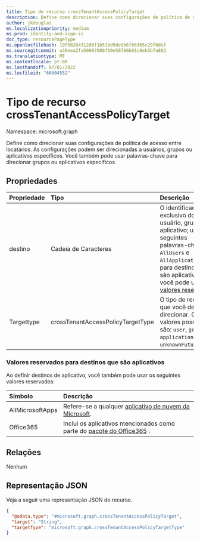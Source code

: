 ```yaml
---
title: Tipo de recurso crossTenantAccessPolicyTarget
description: Define como direcionar suas configurações de política de acesso entre locatários. As configurações podem ser direcionadas a usuários, grupos ou aplicativos específicos.
author: jkdouglas
ms.localizationpriority: medium
ms.prod: identity-and-sign-in
doc_type: resourcePageType
ms.openlocfilehash: 19f58264312d8f1b519d9de9b6f66365c29f0def
ms.sourcegitcommit: a30eea2fa59087088f50e58706b91c0eb5b7a802
ms.translationtype: MT
ms.contentlocale: pt-BR
ms.lasthandoff: 07/01/2022
ms.locfileid: "66604552"
---
```

# <a name="crosstenantaccesspolicytarget-resource-type"></a>Tipo de recurso crossTenantAccessPolicyTarget

Namespace: microsoft.graph

Define como direcionar suas configurações de política de acesso entre locatários. As configurações podem ser direcionadas a usuários, grupos ou aplicativos específicos. Você também pode usar palavras-chave para direcionar grupos ou aplicativos específicos.

## <a name="properties"></a>Propriedades

|Propriedade|Tipo|Descrição|
|:---|:---|:---|
| destino | Cadeia de Caracteres | O identificador exclusivo do usuário, grupo ou aplicativo; uma das seguintes palavras-chave: `AllUsers` e `AllApplications`; ou para destinos que são aplicativos, você pode usar [valores reservados](#reserved-values-for-targets-that-are-applications). |
| Targettype | crossTenantAccessPolicyTargetType | O tipo de recurso que você deseja direcionar. Os valores possíveis são: `user`, `group`, `application`, `unknownFutureValue`. |

### <a name="reserved-values-for-targets-that-are-applications"></a>Valores reservados para destinos que são aplicativos

Ao definir destinos de aplicativo, você também pode usar os seguintes valores reservados:

| Símbolo | Descrição |
|:---|:---|
| AllMicrosoftApps | Refere-se a qualquer [aplicativo de nuvem da Microsoft](/azure/active-directory/conditional-access/concept-conditional-access-cloud-apps#microsoft-cloud-applications). |
| Office365 | Inclui os aplicativos mencionados como parte do [pacote do Office365](/azure/active-directory/conditional-access/concept-conditional-access-cloud-apps#office-365) . |

## <a name="relationships"></a>Relações

Nenhum

## <a name="json-representation"></a>Representação JSON

Veja a seguir uma representação JSON do recurso.
<!-- {
  "blockType": "resource",
  "@odata.type": "microsoft.graph.crossTenantAccessPolicyTarget"
}
-->

``` json
{
  "@odata.type": "#microsoft.graph.crossTenantAccessPolicyTarget",
  "target": "String",
  "targetType": "microsoft.graph.crossTenantAccessPolicyTargetType"
}
```
